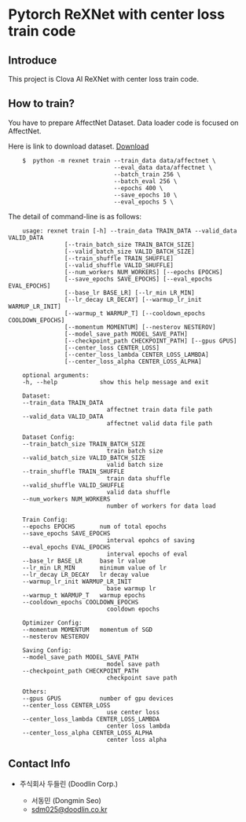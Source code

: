 # Pytorch ReXNet with center loss train code

## Introduce

This project is Clova AI ReXNet with center loss train code.

## How to train?
You have to prepare AffectNet Dataset. Data loader code is focused on AffectNet.

Here is link to download dataset. [Download](http://mohammadmahoor.com/affectnet/)

        $  python -m rexnet train --train_data data/affectnet \
                                  --eval_data data/affectnet \
                                  --batch_train 256 \
                                  --batch_eval 256 \
                                  --epochs 400 \
                                  --save_epochs 10 \
                                  --eval_epochs 5 \


The detail of command-line is as follows:

        usage: rexnet train [-h] --train_data TRAIN_DATA --valid_data VALID_DATA
                    [--train_batch_size TRAIN_BATCH_SIZE]
                    [--valid_batch_size VALID_BATCH_SIZE]
                    [--train_shuffle TRAIN_SHUFFLE]
                    [--valid_shuffle VALID_SHUFFLE]
                    [--num_workers NUM_WORKERS] [--epochs EPOCHS]
                    [--save_epochs SAVE_EPOCHS] [--eval_epochs EVAL_EPOCHS]
                    [--base_lr BASE_LR] [--lr_min LR_MIN]
                    [--lr_decay LR_DECAY] [--warmup_lr_init WARMUP_LR_INIT]
                    [--warmup_t WARMUP_T] [--cooldown_epochs COOLDOWN_EPOCHS]
                    [--momentum MOMENTUM] [--nesterov NESTEROV]
                    [--model_save_path MODEL_SAVE_PATH]
                    [--checkpoint_path CHECKPOINT_PATH] [--gpus GPUS]
                    [--center_loss CENTER_LOSS]
                    [--center_loss_lambda CENTER_LOSS_LAMBDA]
                    [--center_loss_alpha CENTER_LOSS_ALPHA]

        optional arguments:
        -h, --help            show this help message and exit

        Dataset:
        --train_data TRAIN_DATA
                                affectnet train data file path
        --valid_data VALID_DATA
                                affectnet valid data file path

        Dataset Config:
        --train_batch_size TRAIN_BATCH_SIZE
                                train batch size
        --valid_batch_size VALID_BATCH_SIZE
                                valid batch size
        --train_shuffle TRAIN_SHUFFLE
                                train data shuffle
        --valid_shuffle VALID_SHUFFLE
                                valid data shuffle
        --num_workers NUM_WORKERS
                                number of workers for data load

        Train Config:
        --epochs EPOCHS       num of total epochs
        --save_epochs SAVE_EPOCHS
                                interval epohcs of saving
        --eval_epochs EVAL_EPOCHS
                                interval epochs of eval
        --base_lr BASE_LR     base lr value
        --lr_min LR_MIN       minimum value of lr
        --lr_decay LR_DECAY   lr decay value
        --warmup_lr_init WARMUP_LR_INIT
                                base warmup lr
        --warmup_t WARMUP_T   warmup epochs
        --cooldown_epochs COOLDOWN_EPOCHS
                                cooldown epochs

        Optimizer Config:
        --momentum MOMENTUM   momentum of SGD
        --nesterov NESTEROV

        Saving Config:
        --model_save_path MODEL_SAVE_PATH
                                model save path
        --checkpoint_path CHECKPOINT_PATH
                                checkpoint save path

        Others:
        --gpus GPUS           number of gpu devices
        --center_loss CENTER_LOSS
                                use center loss
        --center_loss_lambda CENTER_LOSS_LAMBDA
                                center loss lambda
        --center_loss_alpha CENTER_LOSS_ALPHA
                                center loss alpha

## Contact Info

- 주식회사 두들린 (Doodlin Corp.)
    
    * 서동민 (Dongmin Seo)
    * sdm025@doodlin.co.kr